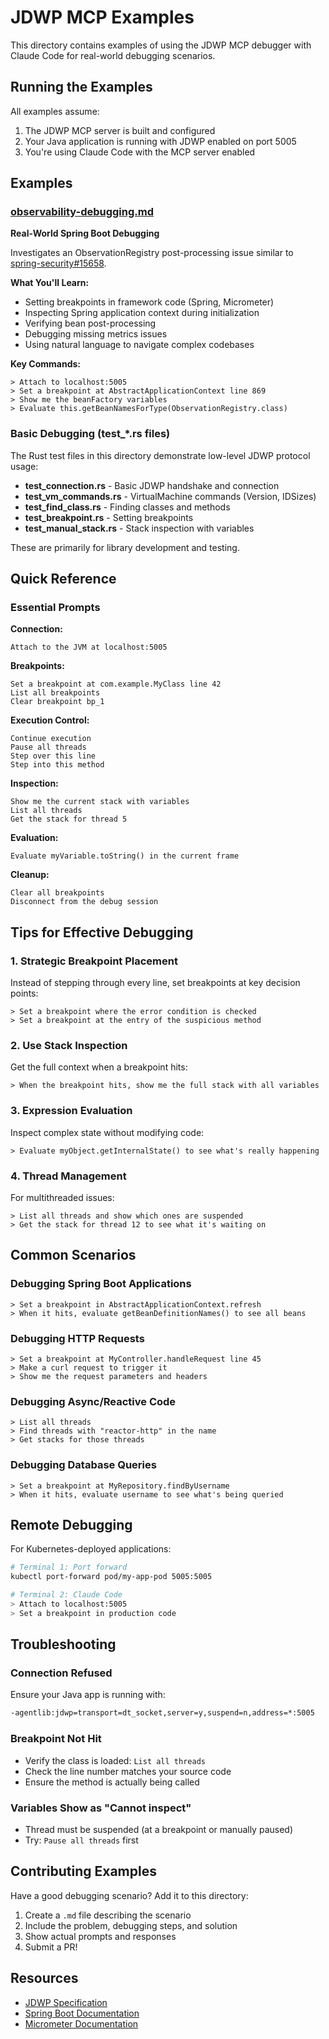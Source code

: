 # JDWP MCP Examples

This directory contains examples of using the JDWP MCP debugger with Claude Code for real-world debugging scenarios.

## Running the Examples

All examples assume:
1. The JDWP MCP server is built and configured
2. Your Java application is running with JDWP enabled on port 5005
3. You're using Claude Code with the MCP server enabled

## Examples

### [observability-debugging.md](observability-debugging.md)
**Real-World Spring Boot Debugging**

Investigates an ObservationRegistry post-processing issue similar to [spring-security#15658](https://github.com/spring-projects/spring-security/issues/15658).

**What You'll Learn:**
- Setting breakpoints in framework code (Spring, Micrometer)
- Inspecting Spring application context during initialization
- Verifying bean post-processing
- Debugging missing metrics issues
- Using natural language to navigate complex codebases

**Key Commands:**
```
> Attach to localhost:5005
> Set a breakpoint at AbstractApplicationContext line 869
> Show me the beanFactory variables
> Evaluate this.getBeanNamesForType(ObservationRegistry.class)
```

### Basic Debugging (test_*.rs files)

The Rust test files in this directory demonstrate low-level JDWP protocol usage:

- **test_connection.rs** - Basic JDWP handshake and connection
- **test_vm_commands.rs** - VirtualMachine commands (Version, IDSizes)
- **test_find_class.rs** - Finding classes and methods
- **test_breakpoint.rs** - Setting breakpoints
- **test_manual_stack.rs** - Stack inspection with variables

These are primarily for library development and testing.

## Quick Reference

### Essential Prompts

**Connection:**
```
Attach to the JVM at localhost:5005
```

**Breakpoints:**
```
Set a breakpoint at com.example.MyClass line 42
List all breakpoints
Clear breakpoint bp_1
```

**Execution Control:**
```
Continue execution
Pause all threads
Step over this line
Step into this method
```

**Inspection:**
```
Show me the current stack with variables
List all threads
Get the stack for thread 5
```

**Evaluation:**
```
Evaluate myVariable.toString() in the current frame
```

**Cleanup:**
```
Clear all breakpoints
Disconnect from the debug session
```

## Tips for Effective Debugging

### 1. Strategic Breakpoint Placement

Instead of stepping through every line, set breakpoints at key decision points:
```
> Set a breakpoint where the error condition is checked
> Set a breakpoint at the entry of the suspicious method
```

### 2. Use Stack Inspection

Get the full context when a breakpoint hits:
```
> When the breakpoint hits, show me the full stack with all variables
```

### 3. Expression Evaluation

Inspect complex state without modifying code:
```
> Evaluate myObject.getInternalState() to see what's really happening
```

### 4. Thread Management

For multithreaded issues:
```
> List all threads and show which ones are suspended
> Get the stack for thread 12 to see what it's waiting on
```

## Common Scenarios

### Debugging Spring Boot Applications

```
> Set a breakpoint in AbstractApplicationContext.refresh
> When it hits, evaluate getBeanDefinitionNames() to see all beans
```

### Debugging HTTP Requests

```
> Set a breakpoint at MyController.handleRequest line 45
> Make a curl request to trigger it
> Show me the request parameters and headers
```

### Debugging Async/Reactive Code

```
> List all threads
> Find threads with "reactor-http" in the name
> Get stacks for those threads
```

### Debugging Database Queries

```
> Set a breakpoint at MyRepository.findByUsername
> When it hits, evaluate username to see what's being queried
```

## Remote Debugging

For Kubernetes-deployed applications:

```bash
# Terminal 1: Port forward
kubectl port-forward pod/my-app-pod 5005:5005

# Terminal 2: Claude Code
> Attach to localhost:5005
> Set a breakpoint in production code
```

## Troubleshooting

### Connection Refused
Ensure your Java app is running with:
```bash
-agentlib:jdwp=transport=dt_socket,server=y,suspend=n,address=*:5005
```

### Breakpoint Not Hit
- Verify the class is loaded: `List all threads`
- Check the line number matches your source code
- Ensure the method is actually being called

### Variables Show as "Cannot inspect"
- Thread must be suspended (at a breakpoint or manually paused)
- Try: `Pause all threads` first

## Contributing Examples

Have a good debugging scenario? Add it to this directory:

1. Create a `.md` file describing the scenario
2. Include the problem, debugging steps, and solution
3. Show actual prompts and responses
4. Submit a PR!

## Resources

- [JDWP Specification](https://docs.oracle.com/javase/8/docs/technotes/guides/jpda/jdwp-spec.html)
- [Spring Boot Documentation](https://docs.spring.io/spring-boot/docs/current/reference/html/)
- [Micrometer Documentation](https://micrometer.io/docs)

